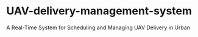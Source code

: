 # UAV-delivery-management-system
A Real-Time System for Scheduling and Managing UAV Delivery in Urban 
